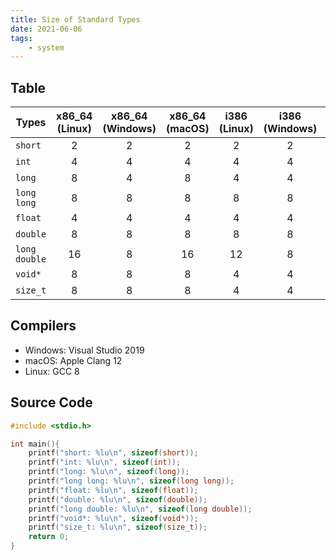 ```yaml
---
title: Size of Standard Types
date: 2021-06-06
tags:
    - system
---
```


## Table

| Types         | x86_64 (Linux) | x86_64 (Windows) | x86_64 (macOS) | i386 (Linux) | i386 (Windows) | aarch64 (Linux) | aarch64 (macOS) | riscv64 (Linux) |
|---------------|:--------------:|:----------------:|:--------------:|:------------:|:--------------:|:---------------:|:---------------:|:---------------:|
| `short`       |       2        |        2         |       2        |      2       |       2        |        2        |                 |        2        |
| `int`         |       4        |        4         |       4        |      4       |       4        |        4        |                 |        4        |
| `long`        |       8        |        4         |       8        |      4       |       4        |        8        |                 |        8        |
| `long long`   |       8        |        8         |       8        |      8       |       8        |        8        |                 |        8        |
| `float`       |       4        |        4         |       4        |      4       |       4        |        4        |                 |        4        |
| `double`      |       8        |        8         |       8        |      8       |       8        |        8        |                 |        8        |
| `long double` |       16       |        8         |       16       |      12      |       8        |       16        |                 |       16        |
| `void*`       |       8        |        8         |       8        |      4       |       4        |        8        |                 |        8        |
| `size_t`      |       8        |        8         |       8        |      4       |       4        |        8        |                 |        8        |

## Compilers

- Windows: Visual Studio 2019
- macOS: Apple Clang 12
- Linux: GCC 8

## Source Code

```c
#include <stdio.h>

int main(){
    printf("short: %lu\n", sizeof(short));
    printf("int: %lu\n", sizeof(int));
    printf("long: %lu\n", sizeof(long));
    printf("long long: %lu\n", sizeof(long long));
    printf("float: %lu\n", sizeof(float));
    printf("double: %lu\n", sizeof(double));
    printf("long double: %lu\n", sizeof(long double));
    printf("void*: %lu\n", sizeof(void*));
    printf("size_t: %lu\n", sizeof(size_t));
    return 0;
}
```

